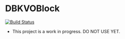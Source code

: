 DBKVOBlock
==========
[![Build Status](https://travis-ci.org/daniel-beard/DBKVOBlock.png?branch=master)](https://travis-ci.org/daniel-beard/DBKVOBlock)

* This project is a work in progress. DO NOT USE YET.
